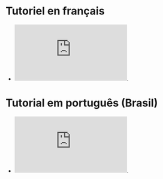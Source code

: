 # Tutoriel en français
- ![DOCFR](https://github.com/HigorZicaDev/slide_interactive/tree/main/README_FR.md).

# Tutorial em português (Brasil)
- ![DOCPTBR](https://github.com/HigorZicaDev/slide_interactive/tree/main/README_PT_BR.md).